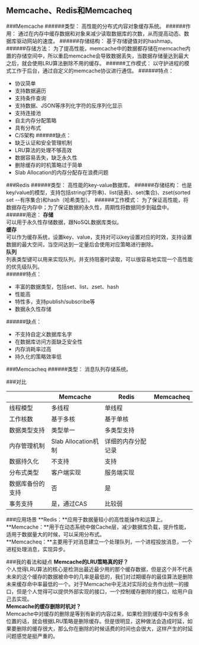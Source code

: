 ## Memcache、Redis和Memcacheq ##

###Memcache
######类型：
高性能的分布式内容对象缓存系统。
######作用：
通过在内存中缓存数据和对象来减少读取数据库的次数，从而提高动态、数据库驱动网站的速度。
######存储结构：
基于存储键值对的hashmap。
######存储方法：
为了提高性能，memcache中的数据都存储在memcache内置的存储空间中，所以重启memcache会导致数据丢失，当数据存储量达到最大之后，就会使用LRU算法删除不用的缓存。
######工作模式：
以守护进程的模式工作于后台，通过自定义的memcache协议进行通信。
######特点：
- 协议简单
- 支持数据遍历
- 支持条件查询
- 支持数据、JSON等序列化字符的反序列化显示
- 支持连接池
- 自主内存分配策略
- 具有分布式
- C/S架构
######缺点：
- 缺乏认证和安全管理机制
- LRU算法的处理不够高效
- 数据容易丢失，缺乏永久性
- 删除缓存的时机策略过于简单
- Slab Allocation的内存分配存在浪费问题

###Redis
######类型：
高性能的key-value数据库。
######存储结构：
也是key/value的模型，支持包括string(字符串)、list(链表)、set(集合)、zset(sorted set --有序集合)和hash（哈希类型）。
######工作模式：
为了保证高性能，将数据存在内存中；为了保证数据的永久性，周期性将数据同步到磁盘中。
######用途：
**存储**<br>
可以用于永久性存储数据，跟NoSQL数据库类似。<br>
**缓存**<br>
可以作为缓存系统，设置key、value，支持对可以key设置对应的时效，支持设置数据的最大空间，当空间达到一定量后会使用对应策略进行删除。<br>
**队列**<br>
列表类型键可以用来实现队列，并支持阻塞时读取，可以很容易地实现一个高性能的优先级队列。<br>
######特点：
- 丰富的数据类型，包括set、list、zset、hash
- 性能高
- 特性多，支持publish/subscribe等
- 数据永久性存储

######缺点：
- 不支持自定义数据库名字
- 在数据库访问方面缺乏安全性
- 内存消耗率过高
- 持久化的策略效率低

###Memcacheq
######类型：
消息队列存储系统。


###对比
<table>
  <thead>
    <tr>
      <th></th>
      <th>Memcache</th>
      <th>Redis</th>
      <th>Memcacheq</th>
    </tr>
  </thead>
  <tbody>
    <tr>
      <td>线程模型</td>
      <td>多线程</td>
      <td>单线程</td>
      <td></td>
    </tr>
    <tr>
      <td>工作核数</td>
      <td>基于多核</td>
      <td>基于单核</td>
      <td></td>
    </tr>
	<tr>
      <td>数据类型支持</td>
      <td>类型单一</td>
      <td>多类型支持</td>
      <td></td>
    </tr>
	<tr>
      <td>内存管理机制</td>
      <td>Slab Allocation机制</td>
      <td>详细的内存分配记录</td>
      <td></td>
    </tr>
	<tr>
      <td>数据持久化</td>
      <td>不支持</td>
      <td>支持</td>
      <td></td>
    </tr>
	<tr>
      <td>分布式类型</td>
      <td>客户端实现</td>
      <td>服务端实现</td>
      <td></td>
    </tr>
	<tr>
      <td>数据库备份的支持</td>
      <td>否</td>
      <td>是</td>
      <td></td>
    </tr>
	<tr>
      <td>事务支持</td>
      <td>是，通过CAS</td>
      <td>比较弱</td>
      <td></td>
    </tr>
  </tbody>
</table>

###应用场景
**Redis：**应用于数据量较小的高性能操作和运算上。<br>
**Memcache：**用于在动态系统中做Cache层，减少数据库负载，提升性能，适用于数据量大的时候，可以采用分布式。<br>
**Memcacheq：**主要用于对消息建立一个处理队列，一个进程投放消息，一个进程处理消息，实现异步。<br>

###我的看法和疑点
**Memcache的LRU策略真的好？**<br>
个人觉得LRU算法的核心是检测出最近最少用的那个缓存数据，但是这个并不代表未来的这个缓存的数据被命中的几率是最低的，我们对过期缓存的最佳算法是删除未来缓存命中率最低的一个。对于Memcache中无法对实际的业务作出统一的接口，但是个人觉得可以提供外部实现的接口，一个控制缓存删除的接口，给用户自己去实现。<br>
**Memcache的缓存删除时机对？**<br>
Memcache中对缓存的删除是等到有新的内容过来，如果检测到缓存中没有多余位置的话，就会根据LRU策略是删除缓存。但是很明显，这种做法会造成时延，如果要删除的缓存很大，那么你在删除的时候话费的时间也会很大，这样产生的时延问题感觉是挺严重的。